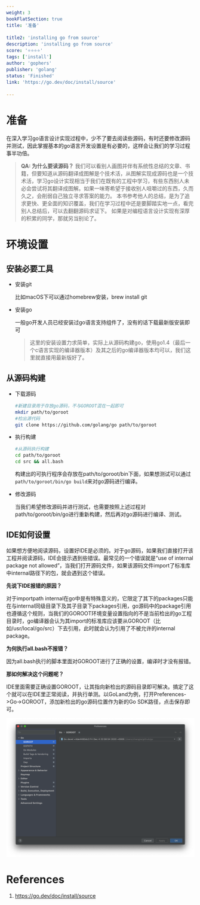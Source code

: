 ```yaml
---
weight: 3
bookFlatSection: true
title: '准备'

title2: 'installing go from source'
description: 'installing go from source'
score: '⭐️⭐️⭐️⭐️'
tags: ['install']
author: 'gophers'
publisher: 'golang'
status: 'Finished'
link: 'https://go.dev/doc/install/source'

---
```


# 准备

在深入学习go语言设计实现过程中，少不了要去阅读些源码，有时还要修改源码并测试，因此掌握基本的go语言开发设置是有必要的，这样会让我们的学习过程事半功倍。

> **QA: 为什么要读源码？**
> 我们可以看别人画图并伴有系统性总结的文章、书籍，但要知道从源码翻译成图解是个技术活，从图解实现成源码也是一个技术活，学习go设计实现相当于我们在既有的工程中学习，有些东西别人未必会尝试将其翻译成图解。如果一味寄希望于接收别人咀嚼过的东西，久而久之，会削弱自己独立寻求答案的能力。
> 本书参考他人的总结，是为了追求更快、更全面的知识覆盖，我们在学习过程中还是要脚踏实地一点，看完别人总结后，可以去翻翻源码求证下。
> 如果是对编程语言设计实现有深厚的积累的同学，那就另当别论了。

# 环境设置

## 安装必要工具

- 安装git

  比如macOS下可以通过homebrew安装，brew install git

- 安装go

  一般go开发人员已经安装过go语言支持组件了，没有的话下载最新版安装即可

	> 这里的安装设置力求简单，实际上从源码构建go，使用go1.4（最后一个c语言实现的编译器版本）及其之后的go编译器版本均可以，我们这里就直接用最新版好了。

## 从源码构建
- 下载源码
  
  ```bash
  #新建目录用于存放go源码，不与GOROOT混在一起即可
  mkdir path/to/goroot
  #检出源代码
  git clone https://github.com/golang/go path/to/goroot
  ```

- 执行构建
  ```bash
  #从源码执行构建
  cd path/to/goroot
  cd src && all.bash
  ```
  构建出的可执行程序会存放在path/to/goroot/bin下面，如果想测试可以通过`path/to/goroot/bin/go build`来对go源码进行编译。
  
 - 修改源码

   当我们希望修改源码并进行测试，也需要按照上述过程对path/to/goroot/bin/go进行重新构建，然后再对go源码进行编译、测试。

## IDE如何设置

如果想方便地阅读源码，设置好IDE是必须的。对于go源码，如果我们直接打开该工程并阅读源码，IDE会提示遇到些错误。最常见的一个错误就是“use of internal package not allowed”，当我们打开源码文件，如果该源码文件import了标准库中internal路径下的包，就会遇到这个错误。

**先说下IDE报错的原因？**

对于importpath internal在go中是有特殊意义的，它限定了其下的packages只能在与internal同级目录下及其子目录下packages引用，go源码中的package引用也遵循这个规则，当我们的GOROOT环境变量设置指向的不是当前检出的go工程目录时，go编译器会认为其import的标准库应该要从GOROOT（比如/usr/local/go/src）下去引用，此时就会认为引用了不被允许的internal package。

**为何执行all.bash不报错？**

因为all.bash执行的脚本里面对GOROOT进行了正确的设置，编译时才没有报错。

**那如何解决这个问题呢？**

IDE里面需要正确设置GOROOT，让其指向新检出的源码目录即可解决。搞定了这个就可以在IDE里正常阅读，并执行单测。以GoLand为例，打开Preferences->Go->GOROOT，添加新检出的go源码位置作为新的Go SDK路径，点击保存即可。

![GoLand GOROOT Settings](assets/setup/image-20220719111034758.png)

# References
1. https://go.dev/doc/install/source
